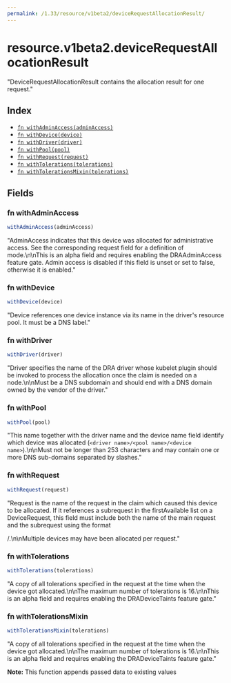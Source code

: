 ```yaml
---
permalink: /1.33/resource/v1beta2/deviceRequestAllocationResult/
---
```


# resource.v1beta2.deviceRequestAllocationResult

"DeviceRequestAllocationResult contains the allocation result for one request."

## Index

* [`fn withAdminAccess(adminAccess)`](#fn-withadminaccess)
* [`fn withDevice(device)`](#fn-withdevice)
* [`fn withDriver(driver)`](#fn-withdriver)
* [`fn withPool(pool)`](#fn-withpool)
* [`fn withRequest(request)`](#fn-withrequest)
* [`fn withTolerations(tolerations)`](#fn-withtolerations)
* [`fn withTolerationsMixin(tolerations)`](#fn-withtolerationsmixin)

## Fields

### fn withAdminAccess

```ts
withAdminAccess(adminAccess)
```

"AdminAccess indicates that this device was allocated for administrative access. See the corresponding request field for a definition of mode.\n\nThis is an alpha field and requires enabling the DRAAdminAccess feature gate. Admin access is disabled if this field is unset or set to false, otherwise it is enabled."

### fn withDevice

```ts
withDevice(device)
```

"Device references one device instance via its name in the driver's resource pool. It must be a DNS label."

### fn withDriver

```ts
withDriver(driver)
```

"Driver specifies the name of the DRA driver whose kubelet plugin should be invoked to process the allocation once the claim is needed on a node.\n\nMust be a DNS subdomain and should end with a DNS domain owned by the vendor of the driver."

### fn withPool

```ts
withPool(pool)
```

"This name together with the driver name and the device name field identify which device was allocated (`<driver name>/<pool name>/<device name>`).\n\nMust not be longer than 253 characters and may contain one or more DNS sub-domains separated by slashes."

### fn withRequest

```ts
withRequest(request)
```

"Request is the name of the request in the claim which caused this device to be allocated. If it references a subrequest in the firstAvailable list on a DeviceRequest, this field must include both the name of the main request and the subrequest using the format <main request>/<subrequest>.\n\nMultiple devices may have been allocated per request."

### fn withTolerations

```ts
withTolerations(tolerations)
```

"A copy of all tolerations specified in the request at the time when the device got allocated.\n\nThe maximum number of tolerations is 16.\n\nThis is an alpha field and requires enabling the DRADeviceTaints feature gate."

### fn withTolerationsMixin

```ts
withTolerationsMixin(tolerations)
```

"A copy of all tolerations specified in the request at the time when the device got allocated.\n\nThe maximum number of tolerations is 16.\n\nThis is an alpha field and requires enabling the DRADeviceTaints feature gate."

**Note:** This function appends passed data to existing values